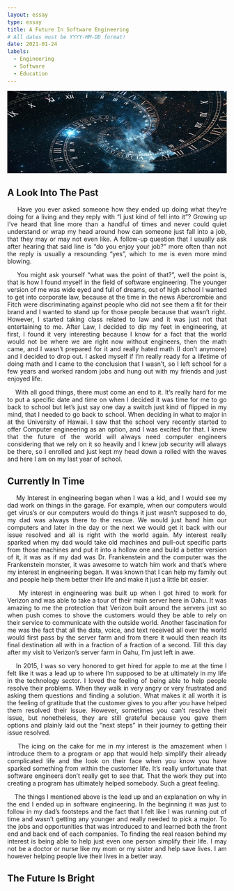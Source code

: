 ```yaml
---
layout: essay
type: essay
title: A Future In Software Engineering
# All dates must be YYYY-MM-DD format!
date: 2021-01-24
labels:
  - Engineering
  - Software
  - Education
---
```


<img class="ui xlarge image" src="../images/time.png" width="1000">


## A Look Into The Past
<p align="justify">
&nbsp;&nbsp;&nbsp;&nbsp;Have you ever asked someone how they ended up doing what they’re doing for a living and they reply with “I just kind of fell into it”? Growing up I’ve heard that line more than a handful of times and never could quiet understand or wrap my head around how can someone just fall into a job, that they may or may not even like. A follow-up question that I usually ask after hearing that said line is “do you enjoy your job?” more often than not the reply is usually a resounding “yes”, which to me is even more mind blowing.<br /></p>
<p align="justify">
&nbsp;&nbsp;&nbsp;&nbsp;You might ask yourself “what was the point of that?”, well the point is, that is how I found myself in the field of software engineering. The younger version of me was wide eyed and full of dreams, out of high school I wanted to get into corporate law, because at the time in the news Abercrombie and Fitch were discriminating against people who did not see them a fit for their brand and I wanted to stand up for those people because that wasn’t right. However, I started taking class related to law and it was just not that entertaining to me. After Law, I decided to dip my feet in engineering, at first, I found it very interesting because I know for a fact that the world would not be where we are right now without engineers, then the math came, and I wasn’t prepared for it and really hated math (I don’t anymore) and I decided to drop out. I asked myself if I’m really ready for a lifetime of doing math and I came to the conclusion that I wasn’t, so I left school for a few years and worked random jobs and hung out with my friends and just enjoyed life.<br /></p>
<p align="justify">
&nbsp;&nbsp;&nbsp;&nbsp;With all good things, there must come an end to it. It’s really hard for me to put a specific date and time on when I decided it was time for me to go back to school but let’s just say one day a switch just kind of flipped in my mind, that I needed to go back to school. When deciding in what to major in at the University of Hawaii. I saw that the school very recently started to offer Computer engineering as an option, and I was excited for that. I knew that the future of the world will always need computer engineers considering that we rely on it so heavily and I knew job security will always be there, so I enrolled and just kept my head down a rolled with the waves and here I am on my last year of school.<br /></p>

  
## Currently In Time
<p align="justify">
&nbsp;&nbsp;&nbsp;&nbsp;My Interest in engineering began when I was a kid, and I would see my dad work on things in the garage. For example, when our computers would get virus’s or our computers would do things it just wasn’t supposed to do, my dad was always there to the rescue. We would just hand him our computers and later in the day or the next we would get it back with our issue resolved and all is right with the world again. My interest really sparked when my dad would take old machines and pull-out specific parts from those machines and put it into a hollow one and build a better version of it, it was as if my dad was Dr. Frankenstein and the computer was the Frankenstein monster, it was awesome to watch him work and that’s where my interest in engineering began. It was known that I can help my family out and people help them better their life and make it just a little bit easier.<br /></p>
<p align="justify">
&nbsp;&nbsp;&nbsp;&nbsp;My interest in engineering was built up when I got hired to work for Verizon and was able to take a tour of their main server here in Oahu. It was amazing to me the protection that Verizon built around the servers just so when push comes to shove the customers would they be able to rely on their service to communicate with the outside world. Another fascination for me was the fact that all the data, voice, and text received all over the world would first pass by the server farm and from there it would then reach its final destination all with in a fraction of a fraction of a second. Till this day after my visit to Verizon’s server farm in Oahu, I’m just left in awe.<br /></p>
<p align="justify">
&nbsp;&nbsp;&nbsp;&nbsp;In 2015, I was so very honored to get hired for apple to me at the time I felt like it was a lead up to where I’m supposed to be at ultimately in my life in the technology sector. I loved the feeling of being able to help people resolve their problems. When they walk in very angry or very frustrated and asking them questions and finding a solution. What makes it all worth it is the feeling of gratitude that the customer gives to you after you have helped them resolved their issue. However, sometimes you can’t resolve their issue, but nonetheless, they are still grateful because you gave them options and plainly laid out the “next steps” in their journey to getting their issue resolved.<br /></p>
<p align="justify">
&nbsp;&nbsp;&nbsp;&nbsp;The icing on the cake for me in my interest is the amazement when I introduce them to a program or app that would help simplify their already complicated life and the look on their face when you know you have sparked something from within the customer life. It’s really unfortunate that software engineers don’t really get to see that. That the work they put into creating a program has ultimately helped somebody. Such a great feeling.<br /></p>
<p align="justify">
&nbsp;&nbsp;&nbsp;&nbsp;The things I mentioned above is the lead up and an explanation on why in the end I ended up in software engineering. In the beginning it was just to follow in my dad’s footsteps and the fact that I felt like I was running out of time and wasn’t getting any younger and really needed to pick a major. To the jobs and opportunities that was introduced to and learned both the front end and back end of each companies. To finding the real reason behind my interest is being able to help just even one person simplify their life. I may not be a doctor or nurse like my mom or my sister and help save lives. I am however helping people live their lives in a better way.<br /></p>


## The Future Is Bright
 
&nbsp;&nbsp;&nbsp;&nbsp;

